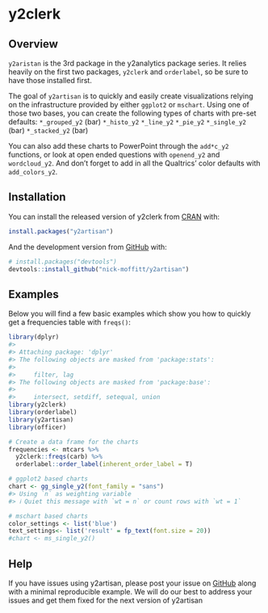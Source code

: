 
<!-- README.md is generated from README.Rmd. Please edit that file -->

# y2clerk

<!-- badges: start -->

<!-- badges: end -->

## Overview

`y2aristan` is the 3rd package in the y2analytics package series. It
relies heavily on the first two packages, `y2clerk` and `orderlabel`, so
be sure to have those installed first.

The goal of `y2artisan` is to quickly and easily create visualizations
relying on the infrastructure provided by either `ggplot2` or `mschart`.
Using one of those two bases, you can create the following types of
charts with pre-set defaults: `*_grouped_y2` (bar) `*_histo_y2`
`*_line_y2` `*_pie_y2` `*_single_y2` (bar) `*_stacked_y2` (bar)

You can also add these charts to PowerPoint through the `add*c_y2`
functions, or look at open ended questions with `openend_y2` and
`wordcloud_y2`. And don’t forget to add in all the Qualtrics’ color
defaults with `add_colors_y2`.

## Installation

You can install the released version of y2clerk from
[CRAN](https://CRAN.R-project.org) with:

``` r
install.packages("y2artisan")
```

And the development version from [GitHub](https://github.com/) with:

``` r
# install.packages("devtools")
devtools::install_github("nick-moffitt/y2artisan")
```

## Examples

Below you will find a few basic examples which show you how to quickly
get a frequencies table with `freqs()`:

``` r
library(dplyr)
#> 
#> Attaching package: 'dplyr'
#> The following objects are masked from 'package:stats':
#> 
#>     filter, lag
#> The following objects are masked from 'package:base':
#> 
#>     intersect, setdiff, setequal, union
library(y2clerk)
library(orderlabel)
library(y2artisan)
library(officer)

# Create a data frame for the charts
frequencies <- mtcars %>%
  y2clerk::freqs(carb) %>%
  orderlabel::order_label(inherent_order_label = T)

# ggplot2 based charts
chart <- gg_single_y2(font_family = "sans")
#> Using `n` as weighting variable
#> ℹ Quiet this message with `wt = n` or count rows with `wt = 1`

# mschart based charts
color_settings <- list('blue')
text_settings<- list('result' = fp_text(font.size = 20))
#chart <- ms_single_y2()
```

## Help

If you have issues using y2artisan, please post your issue on
[GitHub](https://github.com/nick-moffitt/y2artisan/issues) along with a
minimal reproducible example. We will do our best to address your issues
and get them fixed for the next version of y2artisan

